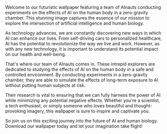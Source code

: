 <!--
Write me content for website with wallpaper "A team of AInauts in a zero-gravity chamber conducting experiments on the effects of AI on the human body."
-->

<!--font:Poppins.-->

Welcome to our futuristic wallpaper featuring a team of AInauts conducting experiments on the effects of AI on the human body in a zero-gravity chamber. This stunning image captures the essence of our mission to explore the intersection of artificial intelligence and human biology.

As technology advances, we are constantly discovering new ways in which AI can enhance our lives. From self-driving cars to personalized healthcare, AI has the potential to revolutionize the way we live and work. However, as with any new technology, it is important to understand its potential impact on our health and well-being.

That's where our team of AInauts comes in. These intrepid explorers are dedicated to studying the effects of AI on the human body in a safe and controlled environment. By conducting experiments in a zero-gravity chamber, they are able to simulate the effects of long-term exposure to AI without putting human subjects at risk.

Their research is vital to ensuring that we can fully harness the power of AI while minimizing any potential negative effects. Whether you're a scientist, a tech enthusiast, or simply someone who loves beautiful and thought-provoking imagery, this wallpaper is sure to inspire and captivate you.

So join us on this exciting journey into the future of AI and human biology. Download our wallpaper today and let your imagination take flight!

